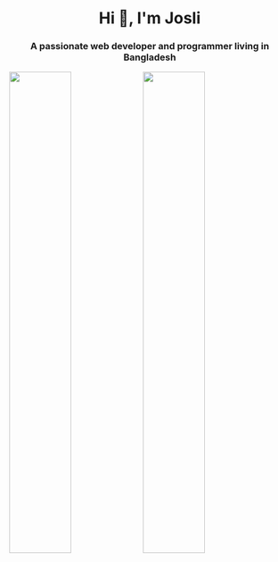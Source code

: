 <h1 align="center">Hi 👋, I'm Josli</h1>
<h3 align="center">A passionate web developer and programmer living in Bangladesh</h3>

<!-- GitHub Stats Card -->
<img align="left" width="47%" src="https://github-readme-stats.vercel.app/api?username=dejosli&show_icons=true&theme=radical&count_private=true&include_all_commits=true">

<!-- Top Languages Card -->
<img align="left" width="47%" src="https://github-readme-stats.vercel.app/api/top-langs/?username=dejosli&layout=compact">
